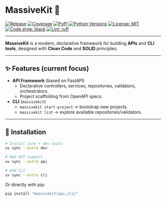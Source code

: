 # MassiveKit 🚀

[![Release](https://github.com/the-reacher-data/dummy-massive-kit/actions/workflows/release.yaml/badge.svg)](https://github.com/the-reacher-data/dummy-massive-kit/actions/workflows/release.yaml)
[![Coverage](https://codecov.io/gh/the-reacher-data/dummy-massive-kit/branch/main/graph/badge.svg)](https://codecov.io/gh/the-reacher-data/dummy-massive-kit)
[![PyPI](https://img.shields.io/pypi/v/dummy-massivekit.svg)](https://pypi.org/project/dummy-massivekit/)
[![Python Versions](https://img.shields.io/pypi/pyversions/dummy-massivekit.svg)](https://pypi.org/project/dummy-massivekit/)
[![License: MIT](https://img.shields.io/badge/License-MIT-blue.svg)](LICENSE)
[![Code style: black](https://img.shields.io/badge/code%20style-black-000000.svg)](https://github.com/psf/black)
[![Lint: ruff](https://img.shields.io/badge/lint-ruff-46aef7.svg)](https://github.com/astral-sh/ruff)

---

**MassiveKit** is a modern, declarative framework for building **APIs** and **CLI tools**, designed with **Clean Code** and **SOLID** principles.

---

## ✨ Features (current focus)

- **API Framework** (based on FastAPI)
  - Declarative controllers, services, repositories, validators, orchestrators.
  - Project scaffolding from OpenAPI specs.
- **CLI** (`massivekit`)
  - `massivekit start-project` → bootstrap new projects.
  - `massivekit list` → explore available repositories/validators.

---

## 🚀 Installation

```bash
# Install core + dev tools
uv sync --extra dev

# Add API support
uv sync --extra api

# Add CLI
uv sync --extra cli
```

Or directly with pip:

```bash
pip install "massivekit[api,cli]"
```
